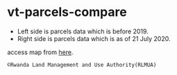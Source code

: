 # vt-parcels-compare

- Left side is parcels data which is before 2019.
- Right side is parcels data which is as of 21 July 2020.

access map from [here](https://wasac.github.io/vt-parcels-compare).

```
©Rwanda Land Management and Use Authority(RLMUA)
```